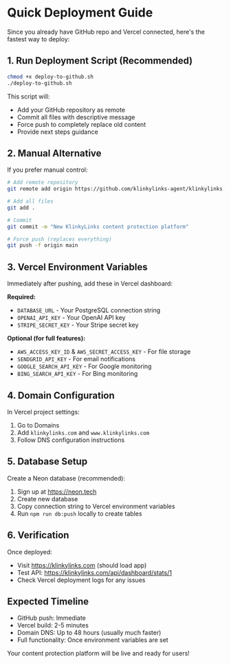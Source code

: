# Quick Deployment Guide

Since you already have GitHub repo and Vercel connected, here's the fastest way to deploy:

## 1. Run Deployment Script (Recommended)

```bash
chmod +x deploy-to-github.sh
./deploy-to-github.sh
```

This script will:
- Add your GitHub repository as remote
- Commit all files with descriptive message
- Force push to completely replace old content
- Provide next steps guidance

## 2. Manual Alternative

If you prefer manual control:

```bash
# Add remote repository
git remote add origin https://github.com/klinkylinks-agent/klinkylinks.git

# Add all files
git add .

# Commit
git commit -m "New KlinkyLinks content protection platform"

# Force push (replaces everything)
git push -f origin main
```

## 3. Vercel Environment Variables

Immediately after pushing, add these in Vercel dashboard:

**Required:**
- `DATABASE_URL` - Your PostgreSQL connection string
- `OPENAI_API_KEY` - Your OpenAI API key 
- `STRIPE_SECRET_KEY` - Your Stripe secret key

**Optional (for full features):**
- `AWS_ACCESS_KEY_ID` & `AWS_SECRET_ACCESS_KEY` - For file storage
- `SENDGRID_API_KEY` - For email notifications
- `GOOGLE_SEARCH_API_KEY` - For Google monitoring
- `BING_SEARCH_API_KEY` - For Bing monitoring

## 4. Domain Configuration

In Vercel project settings:
1. Go to Domains
2. Add `klinkylinks.com` and `www.klinkylinks.com`
3. Follow DNS configuration instructions

## 5. Database Setup

Create a Neon database (recommended):
1. Sign up at https://neon.tech
2. Create new database
3. Copy connection string to Vercel environment variables
4. Run `npm run db:push` locally to create tables

## 6. Verification

Once deployed:
- Visit https://klinkylinks.com (should load app)
- Test API: https://klinkylinks.com/api/dashboard/stats/1
- Check Vercel deployment logs for any issues

## Expected Timeline

- GitHub push: Immediate
- Vercel build: 2-5 minutes  
- Domain DNS: Up to 48 hours (usually much faster)
- Full functionality: Once environment variables are set

Your content protection platform will be live and ready for users!